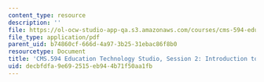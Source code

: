 ```yaml
---
content_type: resource
description: ''
file: https://ol-ocw-studio-app-qa.s3.amazonaws.com/courses/cms-594-education-technology-studio-spring-2019/decbfdfa9e692515eb944b71f50aa1fb_MITCMS_594S19_ses2.pdf
file_type: application/pdf
parent_uid: b74860cf-666d-4a97-3b25-31ebac86f8b0
resourcetype: Document
title: 'CMS.594 Education Technology Studio, Session 2: Introduction to Learning Analytics'
uid: decbfdfa-9e69-2515-eb94-4b71f50aa1fb
---
```

